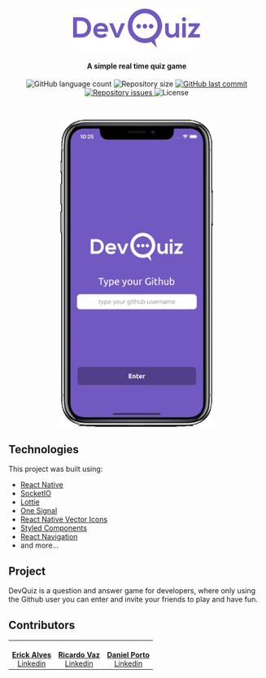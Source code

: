 <h1 align="center">
    <img alt="DevQuiz" title="DevQuiz" src=".github/logo.svg" width="250px" />
</h1>

<h4 align="center">
  A simple real time quiz game
</h4>
<p align="center">
  <img alt="GitHub language count" src="https://img.shields.io/github/languages/count/Rocketseat/semana-omnistack-10">

  <img alt="Repository size" src="https://img.shields.io/github/repo-size/dreamteamapps/devquiz-react-native">
  
  <a href="https://github.com/dreamteamapps/devquiz-react-native/commits/master">
    <img alt="GitHub last commit" src="https://img.shields.io/github/last-commit/dreamteamapps/devquiz-react-native">
  </a>

  <a href="https://github.com/dreamteamapps/devquiz-react-native/issues">
    <img alt="Repository issues" src="https://img.shields.io/github/issues/dreamteamapps/devquiz-react-native">
  </a>

  <img alt="License" src="https://img.shields.io/badge/license-MIT-brightgreen">
</p>

<br>

<p align="center">
  <img alt="Screens" width="300" src=".github/screens.gif">

</p>

## Technologies

This project was built using:

- [React Native](https://facebook.github.io/react-native/)
- [SocketIO](https://socket.io/)
- [Lottie](https://airbnb.design/lottie/)
- [One Signal](https://onesignal.com/)
- [React Native Vector Icons](https://github.com/oblador/react-native-vector-icons)
- [Styled Components](https://styled-components.com/)
- [React Navigation](https://reactnavigation.org/)
- and more...

## Project

DevQuiz is a question and answer game for developers, where only using the Github user you can enter and invite your friends to play and have fun.

## Contributors

<table>
  <tr>
    <td align="center"><a href="https://github.com/erickcouto"><img src="https://avatars1.githubusercontent.com/u/6720362?s=460&u=ffe4109e0c18c230c8f90fb25ba1bdddfec3a61c&v=4" width="100px;" alt=""/><br /><b>Erick Alves</b></a><br /><a href="https://www.linkedin.com/in/erick-alves-do-couto-8b1114a/" title="Linkedin">Linkedin</a></td>
    <td align="center"><a href="https://github.com/ricardovcorrea"><img src="https://avatars2.githubusercontent.com/u/8238638?s=460&u=a499c24ad6318aeda4ec90997162537f4d6fcd8b&v=4" width="100px;" alt=""/><br /><b>Ricardo Vaz</b></a><br /><a href="https://www.linkedin.com/in/ricardo-vaz-correa/" title="Linkedin">Linkedin</a></td>
    <td align="center"><a href="https://github.com/dankobaia"><img src="https://media-exp1.licdn.com/dms/image/C4E03AQGBpnX0ToRPKQ/profile-displayphoto-shrink_200_200/0?e=1594857600&v=beta&t=jNoq1BRwa00DjxQ66xkH4NSjNBzkSvwjBTA16L2jXrc" width="100px;" alt=""/><br /><b>Daniel Porto</b></a><br /><a href="https://www.linkedin.com/in/daniel-porto/" title="Linkedin">Linkedin</a></td>
    
  </tr>
</table>
